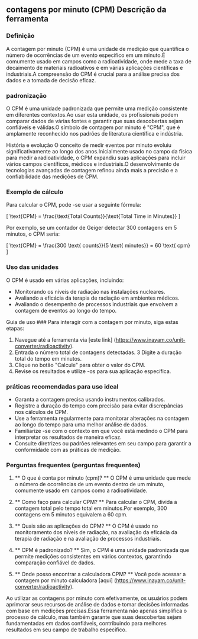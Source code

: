 ## contagens por minuto (CPM) Descrição da ferramenta

### Definição
A contagem por minuto (CPM) é uma unidade de medição que quantifica o número de ocorrências de um evento específico em um minuto.É comumente usado em campos como a radioatividade, onde mede a taxa de decaimento de materiais radioativos e em várias aplicações científicas e industriais.A compreensão do CPM é crucial para a análise precisa dos dados e a tomada de decisão eficaz.

### padronização
O CPM é uma unidade padronizada que permite uma medição consistente em diferentes contextos.Ao usar esta unidade, os profissionais podem comparar dados de várias fontes e garantir que suas descobertas sejam confiáveis ​​e válidas.O símbolo de contagem por minuto é "CPM", que é amplamente reconhecido nos padrões de literatura científica e indústria.

História e evolução
O conceito de medir eventos por minuto evoluiu significativamente ao longo dos anos.Inicialmente usado no campo da física para medir a radioatividade, o CPM expandiu suas aplicações para incluir vários campos científicos, médicos e industriais.O desenvolvimento de tecnologias avançadas de contagem refinou ainda mais a precisão e a confiabilidade das medições de CPM.

### Exemplo de cálculo
Para calcular o CPM, pode -se usar a seguinte fórmula:

\[ \text{CPM} = \frac{\text{Total Counts}}{\text{Total Time in Minutes}} \]

Por exemplo, se um contador de Geiger detectar 300 contagens em 5 minutos, o CPM seria:

\[ \text{CPM} = \frac{300 \text{ counts}}{5 \text{ minutes}} = 60 \text{ cpm} \]

### Uso das unidades
O CPM é usado em várias aplicações, incluindo:
- Monitorando os níveis de radiação nas instalações nucleares.
- Avaliando a eficácia da terapia de radiação em ambientes médicos.
- Avaliando o desempenho de processos industriais que envolvem a contagem de eventos ao longo do tempo.

Guia de uso ###
Para interagir com a contagem por minuto, siga estas etapas:
1. Navegue até a ferramenta via [este link] (https://www.inayam.co/unit-converter/radioactivity).
2. Entrada o número total de contagens detectadas.
3 Digite a duração total do tempo em minutos.
4. Clique no botão "Calcule" para obter o valor do CPM.
5. Revise os resultados e utilize -os para sua aplicação específica.

### práticas recomendadas para uso ideal
- Garanta a contagem precisa usando instrumentos calibrados.
- Registre a duração do tempo com precisão para evitar discrepâncias nos cálculos de CPM.
- Use a ferramenta regularmente para monitorar alterações na contagem ao longo do tempo para uma melhor análise de dados.
- Familiarize -se com o contexto em que você está medindo o CPM para interpretar os resultados de maneira eficaz.
- Consulte diretrizes ou padrões relevantes em seu campo para garantir a conformidade com as práticas de medição.

### Perguntas frequentes (perguntas frequentes)

1. ** O que é conta por minuto (cpm)? **
O CPM é uma unidade que mede o número de ocorrências de um evento dentro de um minuto, comumente usado em campos como a radioatividade.

2. ** Como faço para calcular CPM? **
Para calcular o CPM, divida a contagem total pelo tempo total em minutos.Por exemplo, 300 contagens em 5 minutos equivalem a 60 cpm.

3. ** Quais são as aplicações do CPM? **
O CPM é usado no monitoramento dos níveis de radiação, na avaliação da eficácia da terapia de radiação e na avaliação de processos industriais.

4. ** CPM é padronizado? **
Sim, o CPM é uma unidade padronizada que permite medições consistentes em vários contextos, garantindo comparação confiável de dados.

5. ** Onde posso encontrar a calculadora CPM? **
Você pode acessar a contagem por minuto calculadora [aqui] (https://www.inayam.co/unit-converter/radioactivity).

Ao utilizar as contagens por minuto com efetivamente, os usuários podem aprimorar seus recursos de análise de dados e tomar decisões informadas com base em medições precisas.Essa ferramenta não apenas simplifica o processo de cálculo, mas também garante que suas descobertas sejam fundamentadas em dados confiáveis, contribuindo para melhores resultados em seu campo de trabalho específico.